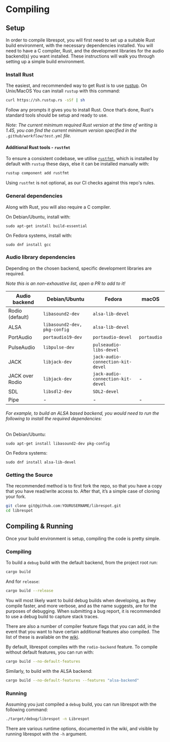 # Compiling

## Setup

In order to compile librespot, you will first need to set up a suitable Rust build environment, with the necessary dependencies installed. You will need to have a C compiler, Rust, and the development libraries for the audio backend(s) you want installed. These instructions will walk you through setting up a simple build environment.

### Install Rust
The easiest, and recommended way to get Rust is to use [rustup](https://rustup.rs). On Unix/MacOS You can install `rustup` with this command:

```bash
curl https://sh.rustup.rs -sSf | sh
```

Follow any prompts it gives you to install Rust. Once that’s done, Rust's standard tools should be setup and ready to use.

*Note: The current minimum required Rust version at the time of writing is 1.45, you can find the current minimum version specified in the `.github/workflow/test.yml` file.*

#### Additional Rust tools - `rustfmt`
To ensure a consistent codebase, we utilise [`rustfmt`](https://github.com/rust-lang/rustfmt), which is installed by default with `rustup` these days, else it can be installed manually with:
```bash
rustup component add rustfmt
```
Using `rustfmt` is not optional, as our CI checks against this repo's rules.

### General dependencies
Along with Rust, you will also require a C compiler. 
 
On Debian/Ubuntu, install with:
```shell
sudo apt-get install build-essential

```
On Fedora systems, install with:
```shell
sudo dnf install gcc 
```
### Audio library dependencies
Depending on the chosen backend, specific development libraries are required. 

*_Note this is an non-exhaustive list, open a PR to add to it!_*

| Audio backend      | Debian/Ubuntu                | Fedora                            | macOS       |
|--------------------|------------------------------|-----------------------------------|-------------|
|Rodio (default)     | `libasound2-dev`             | `alsa-lib-devel`                  |             |
|ALSA                | `libasound2-dev, pkg-config` | `alsa-lib-devel`                  |             |
|PortAudio           | `portaudio19-dev`            | `portaudio-devel`                 | `portaudio` |
|PulseAudio          | `libpulse-dev`               | `pulseaudio-libs-devel`           |             |
|JACK                | `libjack-dev`                | `jack-audio-connection-kit-devel` |             |
|JACK over Rodio     | `libjack-dev`                | `jack-audio-connection-kit-devel` |  -          |
|SDL                 | `libsdl2-dev`                | `SDL2-devel`                      |             |
|Pipe                |  -                           |  -                                |  -          |

###### For example, to build an ALSA based backend, you would need to run the following to install the required dependencies:

On Debian/Ubuntu:
```shell
sudo apt-get install libasound2-dev pkg-config

```
On Fedora systems:
```shell
sudo dnf install alsa-lib-devel
```

### Getting the Source

The recommended method is to first fork the repo, so that you have a copy that you have read/write access to. After that, it’s a simple case of cloning your fork.

```bash
git clone git@github.com:YOURUSERNAME/librespot.git
cd librespot
```

## Compiling & Running

Once your build environment is setup, compiling the code is pretty simple.

### Compiling

To build a ```debug``` build with the default backend, from the project root run:

```bash
cargo build
```

And for ```release```:

```bash
cargo build --release
```

You will most likely want to build debug builds when developing, as they compile faster, and more verbose, and as the name suggests, are for the purposes of debugging. When submitting a bug report, it is recommended to use a debug build to capture stack traces.

There are also a number of compiler feature flags that you can add, in the event that you want to have certain additional features also compiled. The list of these is available on the [wiki](https://github.com/librespot-org/librespot/wiki/Compiling#addition-features).

By default, librespot compiles with the ```rodio-backend``` feature. To compile without default features, you can run with:

```bash
cargo build --no-default-features
```

Similarly, to build with the ALSA backend:
```bash
cargo build --no-default-features --features "alsa-backend"
```

### Running

Assuming you just compiled a ```debug``` build, you can run librespot with the following command:

```bash
./target/debug/librespot -n Librespot
```

There are various runtime options, documented in the wiki, and visible by running librespot with the ```-h``` argument.
